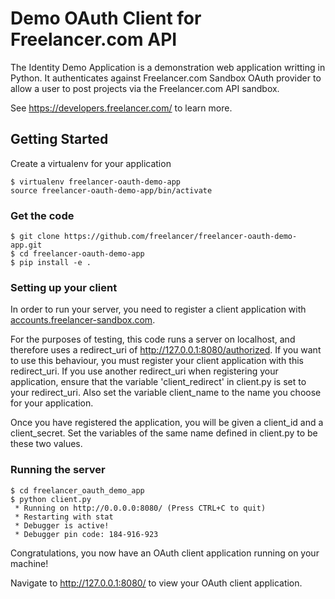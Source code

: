 # Demo OAuth Client for Freelancer.com API

The Identity Demo Application is a demonstration web application writting in Python.
It authenticates against Freelancer.com Sandbox OAuth provider to allow a user to post projects 
via the Freelancer.com API sandbox.

See https://developers.freelancer.com/ to learn more.


## Getting Started ##

Create a virtualenv for your application

```
$ virtualenv freelancer-oauth-demo-app
source freelancer-oauth-demo-app/bin/activate
```

### Get the code ###
```
$ git clone https://github.com/freelancer/freelancer-oauth-demo-app.git
$ cd freelancer-oauth-demo-app
$ pip install -e .
```

### Setting up your client ###
In order to run your server, you need to register a client application with 
[accounts.freelancer-sandbox.com](https://account.freelancer-sandbox.com).

For the purposes of testing, this code runs a server on localhost, and therefore uses a 
redirect_uri of http://127.0.0.1:8080/authorized. If you want to use this behaviour, you must register your 
client application with this redirect_uri. If you use another redirect_uri when 
registering your application, ensure that the variable 'client_redirect' in client.py is set 
to your redirect_uri. Also set the variable client_name to the name you choose for your application.

Once you have registered the application, you will be given a client_id and a client_secret. Set the variables of the same name defined in client.py to be these two values.

### Running the server ###

```
$ cd freelancer_oauth_demo_app
$ python client.py
 * Running on http://0.0.0.0:8080/ (Press CTRL+C to quit)
 * Restarting with stat
 * Debugger is active!
 * Debugger pin code: 184-916-923
```

Congratulations, you now have an OAuth client application running on your machine!

Navigate to http://127.0.0.1:8080/ to view your OAuth client application.
